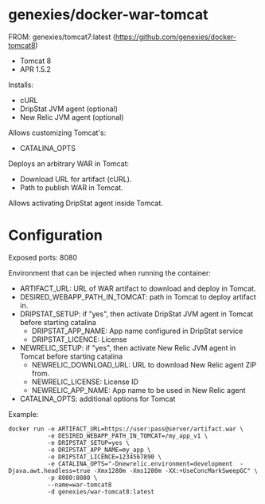 # genexies/docker-war-tomcat

FROM: genexies/tomcat7:latest (https://github.com/genexies/docker-tomcat8)
 - Tomcat 8
 - APR 1.5.2

Installs:
 - cURL
 - DripStat JVM agent (optional)
 - New Relic JVM agent (optional)

Allows customizing Tomcat's:
 - CATALINA_OPTS

Deploys an arbitrary WAR in Tomcat:
 - Download URL for artifact (cURL).
 - Path to publish WAR in Tomcat.

Allows activating DripStat agent inside Tomcat.

# Configuration

Exposed ports: 8080

Environment that can be injected when running the container:
 - ARTIFACT_URL: URL of WAR artifact to download and deploy in Tomcat.
 - DESIRED_WEBAPP_PATH_IN_TOMCAT: path in Tomcat to deploy artifact in.
 - DRIPSTAT_SETUP: if "yes", then activate DripStat JVM agent in Tomcat before starting catalina
   - DRIPSTAT_APP_NAME: App name configured in DripStat service
   - DRIPSTAT_LICENCE: License
 - NEWRELIC_SETUP: if "yes", then activate New Relic JVM agent in Tomcat before starting catalina
   - NEWRELIC_DOWNLOAD_URL: URL to download New Relic agent ZIP from.
   - NEWRELIC_LICENSE: License ID
   - NEWRELIC_APP_NAME: App name to be used in New Relic agent
 - CATALINA_OPTS: additional options for Tomcat

 Example:
 ```
 docker run -e ARTIFACT_URL=https://user:pass@server/artifact.war \
            -e DESIRED_WEBAPP_PATH_IN_TOMCAT=/my_app_v1 \
            -e DRIPSTAT_SETUP=yes \
            -e DRIPSTAT_APP_NAME=my_app \
            -e DRIPSTAT_LICENCE=1234567890 \
            -e CATALINA_OPTS="-Dnewrelic.environment=development  -Djava.awt.headless=true -Xmx1280m -Xms1280m -XX:+UseConcMarkSweepGC" \
            -p 8080:8080 \
            --name=war-tomcat8
            -d genexies/war-tomcat8:latest
 ```
